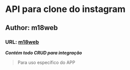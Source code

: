 # API para clone do instagram

## Author: m18web

### URL: [m18web](https://m18web.com.br) 

**_Contém todo *CRUD* para integração_**

> Para uso específico do APP 


